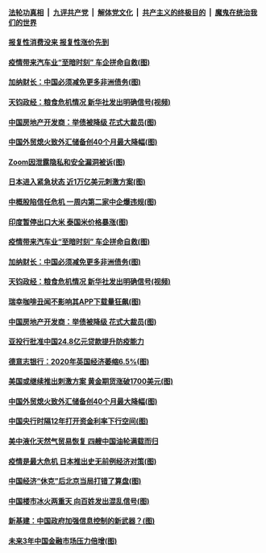 ####  [法轮功真相](../../../../basic/blob/master/README.md?t=04090830) &nbsp;|&nbsp; [九评共产党](../../../../9ping.md/blob/master/README.md?t=04090830) &nbsp;|&nbsp; [解体党文化](../../../../jtdwh.md/blob/master/README.md?t=04090830)  &nbsp;|&nbsp; [共产主义的终极目的](../../../../gczydzjmd.md/blob/master/README.md?t=04090830) &nbsp;|&nbsp; [魔鬼在统治我们的世界](../../../../mgztzwmdsj.md/blob/master/README.md?t=04090830) 

#### [报复性消费没来 报复性涨价先到](../pages/p5/929117.md?t=04090830) 

#### [疫情带来汽车业“至暗时刻” 车企拼命自救(图)](../pages/p5/929085.md?t=04090830) 

#### [加纳财长：中国必须减免更多非洲债务(图)](../pages/p5/929070.md?t=04090830) 

#### [天钧政经：粮食危机情况 新华社发出明确信号(视频)](../pages/p5/929066.md?t=04090830) 

#### [中国房地产开发商：举债被降级 花式大裁员(图)](../pages/p5/928949.md?t=04090830) 

#### [中国外贸熄火致外汇储备创40个月最大降幅(图)](../pages/p5/928951.md?t=04090830) 

#### [Zoom因泄露隐私和安全漏洞被诉(图)](../pages/p5/929115.md?t=04090830) 

#### [日本进入紧急状态 近1万亿美元刺激方案(图)](../pages/p5/929114.md?t=04090830) 

#### [中概股陷信任危机 一周内第二家中企爆违规(图)](../pages/p5/929100.md?t=04090830) 

#### [印度暂停出口大米 泰国米价格暴涨(图)](../pages/p5/929099.md?t=04090830) 

#### [疫情带来汽车业“至暗时刻” 车企拼命自救(图)](../pages/p5/929085.md?t=04090830) 

#### [加纳财长：中国必须减免更多非洲债务(图)](../pages/p5/929070.md?t=04090830) 

#### [天钧政经：粮食危机情况 新华社发出明确信号(视频)](../pages/p5/929066.md?t=04090830) 

#### [瑞幸咖啡丑闻不影响其APP下载量狂飙(图)](../pages/p5/929020.md?t=04090830) 

#### [中国房地产开发商：举债被降级 花式大裁员(图)](../pages/p5/928949.md?t=04090830) 

#### [亚投行批准中国24.8亿元贷款提升防疫能力](../pages/p5/929018.md?t=04090830) 

#### [德意志银行：2020年英国经济萎缩6.5%(图)](../pages/p5/928984.md?t=04090830) 

#### [美国或继续推出刺激方案 黄金期货涨破1700美元(图)](../pages/p5/928964.md?t=04090830) 

#### [中国外贸熄火致外汇储备创40个月最大降幅(图)](../pages/p5/928951.md?t=04090830) 

#### [中国央行时隔12年打开资金利率下行空间(图)](../pages/p5/928947.md?t=04090830) 

#### [美中液化天然气贸易恢复 四艘中国油轮满载而归](../pages/p5/928942.md?t=04090830) 

#### [疫情是最大危机 日本推出史无前例经济对策(图)](../pages/p5/928922.md?t=04090830) 

#### [中国经济“休克”后北京当局打错了算盘(图)](../pages/p5/928856.md?t=04090830) 

#### [中国楼市冰火两重天 向百姓发出混乱信号(图)](../pages/p5/928859.md?t=04090830) 

#### [新基建：中国政府加强信息控制的新武器？(图)](../pages/p5/928885.md?t=04090830) 

#### [未来3年中国金融市场压力倍增(图)](../pages/p5/928871.md?t=04090830) 

